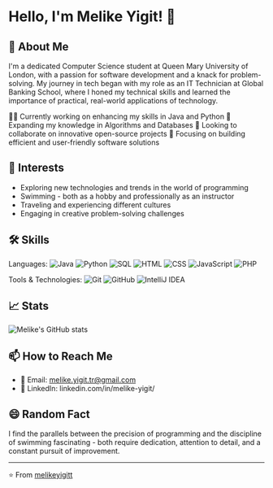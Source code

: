 # Hello, I'm Melike Yigit! 👋

## 🚀 About Me

I'm a dedicated Computer Science student at Queen Mary University of London, with a passion for software development and a knack for problem-solving. My journey in tech began with my role as an IT Technician at Global Banking School, where I honed my technical skills and learned the importance of practical, real-world applications of technology.

👩‍💻 Currently working on enhancing my skills in Java and Python
🧠 Expanding my knowledge in Algorithms and Databases
🤝 Looking to collaborate on innovative open-source projects
🌱 Focusing on building efficient and user-friendly software solutions

## 🎨 Interests

* Exploring new technologies and trends in the world of programming
* Swimming - both as a hobby and professionally as an instructor
* Traveling and experiencing different cultures
* Engaging in creative problem-solving challenges

## 🛠️ Skills

Languages: ![Java](https://img.shields.io/badge/-Java-007396?style=flat&logo=Java&logoColor=white) ![Python](https://img.shields.io/badge/-Python-3776AB?style=flat&logo=Python&logoColor=white) ![SQL](https://img.shields.io/badge/-SQL-4479A1?style=flat&logo=mysql&logoColor=white) ![HTML](https://img.shields.io/badge/-HTML-E34F26?style=flat&logo=html5&logoColor=white) ![CSS](https://img.shields.io/badge/-CSS-1572B6?style=flat&logo=css3&logoColor=white) ![JavaScript](https://img.shields.io/badge/-JavaScript-F7DF1E?style=flat&logo=javascript&logoColor=black) ![PHP](https://img.shields.io/badge/-PHP-777BB4?style=flat&logo=php&logoColor=white)


Tools & Technologies: ![Git](https://img.shields.io/badge/-Git-F05032?style=flat&logo=git&logoColor=white) ![GitHub](https://img.shields.io/badge/-GitHub-181717?style=flat&logo=github) ![IntelliJ IDEA](https://img.shields.io/badge/-IntelliJ_IDEA-000000?style=flat&logo=intellij-idea&logoColor=white) 

## 📈 Stats

![Melike's GitHub stats](https://github-readme-stats.vercel.app/api?username=MelikeYigit&show_icons=true)

## 📫 How to Reach Me

* 📧 Email: melike.yigit.tr@gmail.com
* 💼 LinkedIn: linkedin.com/in/melike-yigit/

## 😄 Random Fact

I find the parallels between the precision of programming and the discipline of swimming fascinating - both require dedication, attention to detail, and a constant pursuit of improvement.

---
⭐️ From [melikeyigitt](https://github.com/melikeyigitt)
